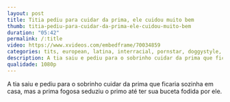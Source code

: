 ```yaml
---
layout: post
title: Titia pediu para cuidar da prima, ele cuidou muito bem
thumb: titia-pediu-para-cuidar-da-prima-ele-cuidou-muito-bem
duration: "05:42"
permalink: /:title
video: https://www.xvideos.com/embedframe/70034859
categories: tits, european, latina, interracial, pornstar, doggystyle, real, wife, ebony, oral, orgasm, amateurs, amador, novinha, natural-tits
description: A tia saiu e pediu para o sobrinho cuidar da prima que ficaria sozinha em casa, mas a prima fogosa seduziu o primo até ter sua buceta fodida por ele.
qualidade: 1080p
---
```

A tia saiu e pediu para o sobrinho cuidar da prima que ficaria sozinha em casa, mas a prima fogosa seduziu o primo até ter sua buceta fodida por ele.